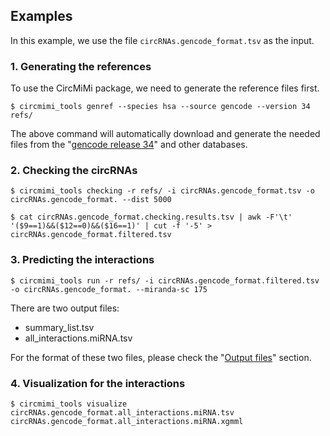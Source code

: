 ## Examples

In this example, we use the file `circRNAs.gencode_format.tsv` as the input.


### 1. Generating the references

To use the CircMiMi package, we need to generate the reference files first.

```
$ circmimi_tools genref --species hsa --source gencode --version 34 refs/
```
The above command will automatically download and generate the needed files from the "[gencode release 34](https://www.gencodegenes.org/human/release_34.html)" and other databases.

<!-- *(explain the options here)* -->


### 2. Checking the circRNAs

```
$ circmimi_tools checking -r refs/ -i circRNAs.gencode_format.tsv -o circRNAs.gencode_format. --dist 5000
```

```
$ cat circRNAs.gencode_format.checking.results.tsv | awk -F'\t' '($9==1)&&($12==0)&&($16==1)' | cut -f '-5' > circRNAs.gencode_format.filtered.tsv
```


### 3. Predicting the interactions

```
$ circmimi_tools run -r refs/ -i circRNAs.gencode_format.filtered.tsv -o circRNAs.gencode_format. --miranda-sc 175
```

<!-- *(explain the options here)* -->

There are two output files:

- summary_list.tsv
- all_interactions.miRNA.tsv

For the format of these two files, please check the "[Output files](../README.md#output-files)" section.


### 4. Visualization for the interactions

```
$ circmimi_tools visualize circRNAs.gencode_format.all_interactions.miRNA.tsv circRNAs.gencode_format.all_interactions.miRNA.xgmml
```

<!-- *(explain the options here)* -->
